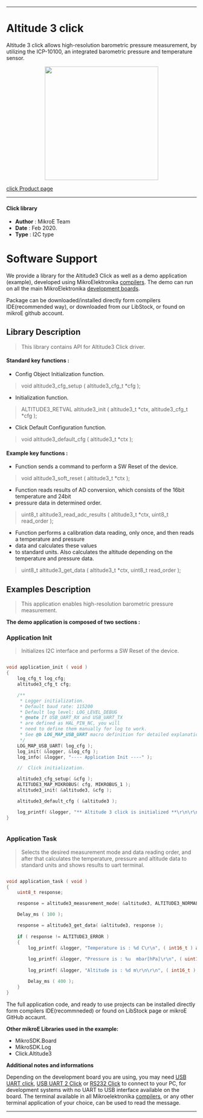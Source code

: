 

---
# Altitude 3 click

Altitude 3 click allows high-resolution barometric pressure measurement, by utilizing the ICP-10100, an integrated barometric pressure and temperature sensor.

<p align="center">
  <img src="https://download.mikroe.com/images/click_for_ide/altitude3_click.png" height=300px>
</p>

[click Product page](https://www.mikroe.com/altitude-3-click)

---


#### Click library 

- **Author**        : MikroE Team
- **Date**          : Feb 2020.
- **Type**          : I2C type


# Software Support

We provide a library for the Altitude3 Click 
as well as a demo application (example), developed using MikroElektronika 
[compilers](https://shop.mikroe.com/compilers). 
The demo can run on all the main MikroElektronika [development boards](https://shop.mikroe.com/development-boards).

Package can be downloaded/installed directly form compilers IDE(recommended way), or downloaded from our LibStock, or found on mikroE github account. 

## Library Description

> This library contains API for Altitude3 Click driver.

#### Standard key functions :

- Config Object Initialization function.
> void altitude3_cfg_setup ( altitude3_cfg_t *cfg ); 
 
- Initialization function.
> ALTITUDE3_RETVAL altitude3_init ( altitude3_t *ctx, altitude3_cfg_t *cfg );

- Click Default Configuration function.
> void altitude3_default_cfg ( altitude3_t *ctx );


#### Example key functions :

- Function sends a command to perform a SW Reset of the device.
> void altitude3_soft_reset ( altitude3_t *ctx );
 
- Function reads results of AD conversion, which consists of the 16bit temperature and 24bit
- pressure data in determined order.
> uint8_t altitude3_read_adc_results ( altitude3_t *ctx, uint8_t read_order );

- Function performs a calibration data reading, only once, and then reads a temperature and pressure
- data and calculates these values
- to standard units. Also calculates the altitude depending on the temperature and pressure data.
> uint8_t altitude3_get_data ( altitude3_t *ctx, uint8_t read_order );

## Examples Description

> This application enables high-resolution barometric pressure measurement.

**The demo application is composed of two sections :**

### Application Init 

> Initializes I2C interface and performs a SW Reset of the device.

```c

void application_init ( void )
{
    log_cfg_t log_cfg;
    altitude3_cfg_t cfg;

    /** 
     * Logger initialization.
     * Default baud rate: 115200
     * Default log level: LOG_LEVEL_DEBUG
     * @note If USB_UART_RX and USB_UART_TX 
     * are defined as HAL_PIN_NC, you will 
     * need to define them manually for log to work. 
     * See @b LOG_MAP_USB_UART macro definition for detailed explanation.
     */
    LOG_MAP_USB_UART( log_cfg );
    log_init( &logger, &log_cfg );
    log_info( &logger, "---- Application Init ----" );

    //  Click initialization.

    altitude3_cfg_setup( &cfg );
    ALTITUDE3_MAP_MIKROBUS( cfg, MIKROBUS_1 );
    altitude3_init( &altitude3, &cfg );

    altitude3_default_cfg ( &altitude3 );

    log_printf( &logger, "** Altitude 3 click is initialized **\r\n\r\n" );
}
  
```

### Application Task

> Selects the desired measurement mode and data reading order, and after that
> calculates the temperature, pressure and altitude data to standard units and shows results to uart
> terminal.

```c

void application_task ( void )
{
    uint8_t response;

    response = altitude3_measurement_mode( &altitude3, ALTITUDE3_NORMAL_T_FIRST );

    Delay_ms ( 100 );

    response = altitude3_get_data( &altitude3, response );
    
    if ( response != ALTITUDE3_ERROR )
    {
        log_printf( &logger, "Temperature is : %d C\r\n", ( int16_t ) altitude3.sens_data.temperature );
       
        log_printf( &logger, "Pressure is : %u  mbar[hPa]\r\n", ( uint16_t ) altitude3.sens_data.pressure );
    
        log_printf( &logger, "Altitude is : %d m\r\n\r\n", ( int16_t ) altitude3.sens_data.altitude );

        Delay_ms ( 400 );
    }
} 

```

The full application code, and ready to use projects can be  installed directly form compilers IDE(recommneded) or found on LibStock page or mikroE GitHub accaunt.

**Other mikroE Libraries used in the example:** 

- MikroSDK.Board
- MikroSDK.Log
- Click.Altitude3

**Additional notes and informations**

Depending on the development board you are using, you may need 
[USB UART click](https://shop.mikroe.com/usb-uart-click), 
[USB UART 2 Click](https://shop.mikroe.com/usb-uart-2-click) or 
[RS232 Click](https://shop.mikroe.com/rs232-click) to connect to your PC, for 
development systems with no UART to USB interface available on the board. The 
terminal available in all Mikroelektronika 
[compilers](https://shop.mikroe.com/compilers), or any other terminal application 
of your choice, can be used to read the message.



---
